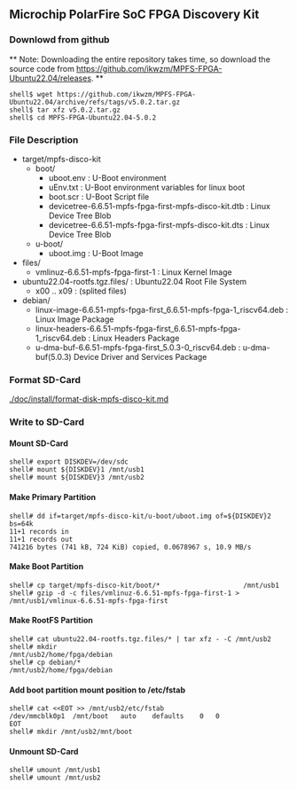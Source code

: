 ## Microchip PolarFire SoC FPGA Discovery Kit

### Downlowd from github

** Note: Downloading the entire repository takes time, so download the source code from https://github.com/ikwzm/MPFS-FPGA-Ubuntu22.04/releases. **

```console
shell$ wget https://github.com/ikwzm/MPFS-FPGA-Ubuntu22.04/archive/refs/tags/v5.0.2.tar.gz
shell$ tar xfz v5.0.2.tar.gz
shell$ cd MPFS-FPGA-Ubuntu22.04-5.0.2
```

### File Description

 * target/mpfs-disco-kit
   + boot/
     - uboot.env                                                : U-Boot environment 
     - uEnv.txt                                                 : U-Boot environment variables for linux boot
     - boot.scr                                                 : U-Boot Script file
     - devicetree-6.6.51-mpfs-fpga-first-mpfs-disco-kit.dtb     : Linux Device Tree Blob   
     - devicetree-6.6.51-mpfs-fpga-first-mpfs-disco-kit.dts     : Linux Device Tree Blob
   + u-boot/
     - uboot.img                                                : U-Boot Image 
 * files/
     - vmlinuz-6.6.51-mpfs-fpga-first-1                         : Linux Kernel Image
 * ubuntu22.04-rootfs.tgz.files/                                : Ubuntu22.04 Root File System
   + x00 .. x09                                                 : (splited files)
 * debian/
   - linux-image-6.6.51-mpfs-fpga-first_6.6.51-mpfs-fpga-1_riscv64.deb   : Linux Image Package
   - linux-headers-6.6.51-mpfs-fpga-first_6.6.51-mpfs-fpga-1_riscv64.deb : Linux Headers Package
   - u-dma-buf-6.6.51-mpfs-fpga-first_5.0.3-0_riscv64.deb                : u-dma-buf(5.0.3) Device Driver and Services Package

### Format SD-Card

[./doc/install/format-disk-mpfs-disco-kit.md](format-disk-mpfs-disco-kit.md)

### Write to SD-Card

#### Mount SD-Card

```console
shell# export DISKDEV=/dev/sdc
shell# mount ${DISKDEV}1 /mnt/usb1
shell# mount ${DISKDEV}3 /mnt/usb2
```
#### Make Primary Partition

```console
shell# dd if=target/mpfs-disco-kit/u-boot/uboot.img of=${DISKDEV}2 bs=64k
11+1 records in
11+1 records out
741216 bytes (741 kB, 724 KiB) copied, 0.0678967 s, 10.9 MB/s
```

#### Make Boot Partition

```console
shell# cp target/mpfs-disco-kit/boot/*                     /mnt/usb1
shell# gzip -d -c files/vmlinuz-6.6.51-mpfs-fpga-first-1 > /mnt/usb1/vmlinux-6.6.51-mpfs-fpga-first
```

#### Make RootFS Partition

```console
shell# cat ubuntu22.04-rootfs.tgz.files/* | tar xfz - -C /mnt/usb2
shell# mkdir                                             /mnt/usb2/home/fpga/debian
shell# cp debian/*                                       /mnt/usb2/home/fpga/debian
```

#### Add boot partition mount position to /etc/fstab

```console
shell# cat <<EOT >> /mnt/usb2/etc/fstab
/dev/mmcblk0p1	/mnt/boot	auto	defaults	0	0
EOT
shell# mkdir /mnt/usb2/mnt/boot
```

#### Unmount SD-Card

```console
shell# umount /mnt/usb1
shell# umount /mnt/usb2
```

